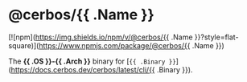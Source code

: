 # @cerbos/{{ .Name }}

[![npm](https://img.shields.io/npm/v/@cerbos/{{ .Name }}?style=flat-square)](https://www.npmjs.com/package/@cerbos/{{ .Name }})

The **{{ .OS }}-{{ .Arch }}** binary for [`{{ .Binary }}`](https://docs.cerbos.dev/cerbos/latest/cli/{{ .Binary }}).
